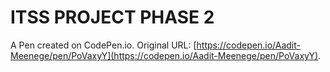# ITSS PROJECT PHASE 2

A Pen created on CodePen.io. Original URL: [https://codepen.io/Aadit-Meenege/pen/PoVaxyY](https://codepen.io/Aadit-Meenege/pen/PoVaxyY).

